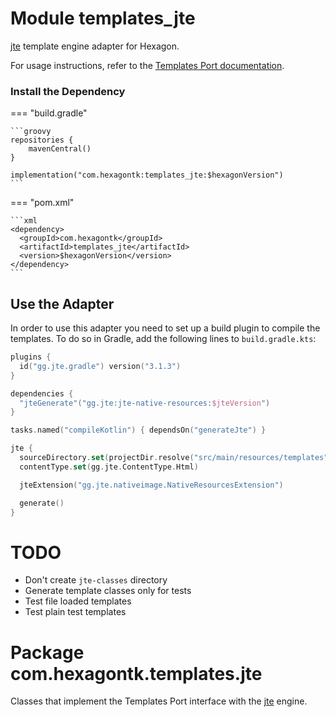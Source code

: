 
# Module templates_jte
[jte] template engine adapter for Hexagon.

For usage instructions, refer to the [Templates Port documentation](templates.md).

[jte]: https://jte.gg

### Install the Dependency

=== "build.gradle"

    ```groovy
    repositories {
        mavenCentral()
    }

    implementation("com.hexagontk:templates_jte:$hexagonVersion")
    ```

=== "pom.xml"

    ```xml
    <dependency>
      <groupId>com.hexagontk</groupId>
      <artifactId>templates_jte</artifactId>
      <version>$hexagonVersion</version>
    </dependency>
    ```

## Use the Adapter
In order to use this adapter you need to set up a build plugin to compile the templates. To do so in
Gradle, add the following lines to `build.gradle.kts`:

```kotlin
plugins {
  id("gg.jte.gradle") version("3.1.3")
}

dependencies {
  "jteGenerate"("gg.jte:jte-native-resources:$jteVersion")
}

tasks.named("compileKotlin") { dependsOn("generateJte") }

jte {
  sourceDirectory.set(projectDir.resolve("src/main/resources/templates").toPath())
  contentType.set(gg.jte.ContentType.Html)

  jteExtension("gg.jte.nativeimage.NativeResourcesExtension")

  generate()
}
```

# TODO
* Don't create `jte-classes` directory
* Generate template classes only for tests
* Test file loaded templates
* Test plain test templates

# Package com.hexagontk.templates.jte
Classes that implement the Templates Port interface with the [jte] engine.
